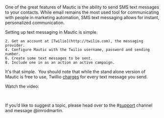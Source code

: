 One of the great features of Mautic is the ability to send SMS text messages to your contacts. While email remains the most used tool for communicating with people in marketing automation, SMS text messaging allows for instant, personalized communication.



Setting up text messaging in Mautic is simple.


	2. Get an account at [Twilio](http://twilio.com), the messaging provider.
	4. Configure Mautic with the Twilio username, password and sending number.
	6. Create some text messages to be sent.
	8. Include one in as an action an active campaign.


It's that simple.  You should note that while the stand alone version of Mautic is free to use, Twillio [charges](https://www.twilio.com/sms/pricing) for every text message you send.

Watch the video:

<script src="//fast.wistia.com/embed/medias/714iczh6xz.jsonp" async></script><script src="//fast.wistia.com/assets/external/E-v1.js" async></script> 


If you’d like to suggest a topic, please head over to the #[support](https://discord.gg/mautic) channel and message @imrodmartin.